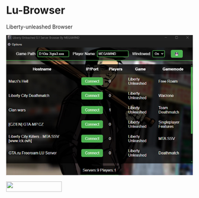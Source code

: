 # Lu-Browser
Liberty-unleashed Browser

<img src="https://raw.githubusercontent.com/MEGAMINDMK/Lu-Browser/main/bandicam 2024-10-16 14-36-24-167.jpg">

<a href="https://github.com/MEGAMINDMK/Lu-Browser/releases/download/v1.0-Setup/vcmp.setup.exe"><img src="https://img.shields.io/github/downloads/MEGAMINDMK/Lu-Browser/total.svg?color=tuquoise&label=Downloads&logo=github&logoColor=white&style=for-the-badge" width="150" height="28"></a>
